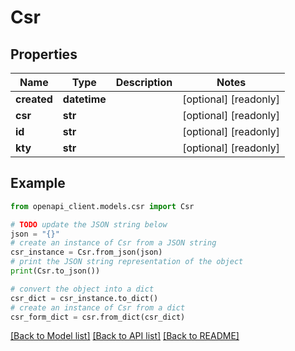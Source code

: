 # Csr


## Properties

Name | Type | Description | Notes
------------ | ------------- | ------------- | -------------
**created** | **datetime** |  | [optional] [readonly] 
**csr** | **str** |  | [optional] [readonly] 
**id** | **str** |  | [optional] [readonly] 
**kty** | **str** |  | [optional] [readonly] 

## Example

```python
from openapi_client.models.csr import Csr

# TODO update the JSON string below
json = "{}"
# create an instance of Csr from a JSON string
csr_instance = Csr.from_json(json)
# print the JSON string representation of the object
print(Csr.to_json())

# convert the object into a dict
csr_dict = csr_instance.to_dict()
# create an instance of Csr from a dict
csr_form_dict = csr.from_dict(csr_dict)
```
[[Back to Model list]](../README.md#documentation-for-models) [[Back to API list]](../README.md#documentation-for-api-endpoints) [[Back to README]](../README.md)


